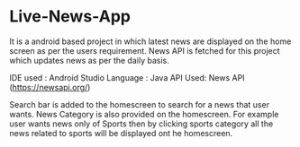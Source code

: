 # Live-News-App
It is a android based project in which latest news are displayed on the home screen as per the users requirement. News API is fetched for this project which updates news as per the daily basis.

IDE used : Android Studio
Language : Java 
API Used: News API (https://newsapi.org/)

Search bar is added to the homescreen to search for a news that user wants. 
News Category is also provided on the homescreen. For example user wants news only of Sports then by clicking sports category all the news related to sports will be displayed ont he homescreen.
